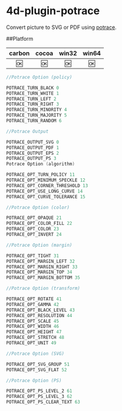# 4d-plugin-potrace

Convert picture to SVG or PDF using [potrace](http://potrace.sourceforge.net).

##Platform

| carbon | cocoa | win32 | win64 |
|:------:|:-----:|:---------:|:---------:|
|🆗|🆗|🆗|🆗|

```c
//Potrace Option (policy)

POTRACE_TURN_BLACK 0
POTRACE_TURN_WHITE 1
POTRACE_TURN_LEFT 2
POTRACE_TURN_RIGHT 3
POTRACE_TURN_MINORITY 4
POTRACE_TURN_MAJORITY 5
POTRACE_TURN_RANDOM 6

//Potrace Output

POTRACE_OUTPUT_SVG 0
POTRACE_OUTPUT_PDF 1
POTRACE_OUTPUT_EPS 2
POTRACE_OUTPUT_PS 3
Potrace Option (algorithm)

POTRACE_OPT_TURN_POLICY 11
POTRACE_OPT_MINIMUM_SPECKLE 12
POTRACE_OPT_CORNER_THRESHOLD 13
POTRACE_OPT_USE_LONG_CURVE 14
POTRACE_OPT_CURVE_TOLERANCE 15

//Potrace Option (color)

POTRACE_OPT_OPAQUE 21
POTRACE_OPT_COLOR_FILL 22
POTRACE_OPT_COLOR 23
POTRACE_OPT_INVERT 24

//Potrace Option (margin)

POTRACE_OPT_TIGHT 31
POTRACE_OPT_MARGIN_LEFT 32
POTRACE_OPT_MARGIN_RIGHT 33
POTRACE_OPT_MARGIN_TOP 34
POTRACE_OPT_MARGIN_BOTTOM 35

//Potrace Option (transform)

POTRACE_OPT_ROTATE 41
POTRACE_OPT_GAMMA 42
POTRACE_OPT_BLACK_LEVEL 43
POTRACE_OPT_RESOLUTION 44
POTRACE_OPT_SCALE 45
POTRACE_OPT_WIDTH 46
POTRACE_OPT_HEIGHT 47
POTRACE_OPT_STRETCH 48
POTRACE_OPT_UNIT 49

//Potrace Option (SVG)

POTRACE_OPT_SVG_GROUP 51
POTRACE_OPT_SVG_FLAT 52

//Potrace Option (PS)

POTRACE_OPT_PS_LEVEL_2 61
POTRACE_OPT_PS_LEVEL_3 62
POTRACE_OPT_PS_CLEAR_TEXT 63
```
